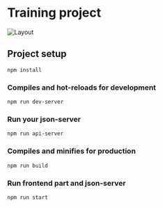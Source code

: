 # Training project

![Layout](./images/layout.png)

## Project setup
```
npm install
```

### Compiles and hot-reloads for development
```
npm run dev-server
```
### Run your json-server
```
npm run api-server
```
### Compiles and minifies for production
```
npm run build
```
### Run frontend part and json-server
```
npm run start
```
